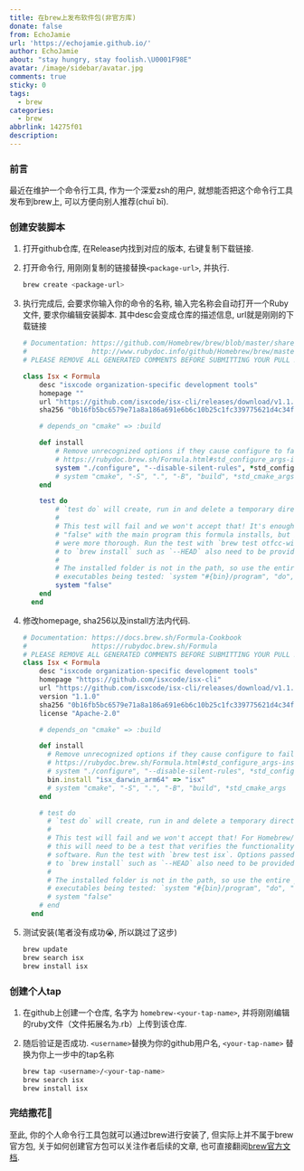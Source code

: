 ```yaml
---
title: 在brew上发布软件包(非官方库)
donate: false
from: EchoJamie
url: 'https://echojamie.github.io/'
author: EchoJamie
about: "stay hungry, stay foolish.\U0001F98E"
avatar: /image/sidebar/avatar.jpg
comments: true
sticky: 0
tags:
  - brew
categories:
  - brew
abbrlink: 14275f01
description:
---
```


### 前言
最近在维护一个命令行工具, 作为一个深爱zsh的用户, 就想能否把这个命令行工具发布到brew上, 可以方便向别人推荐(chuī bī). 

### 创建安装脚本

1. 打开github仓库, 在Release内找到对应的版本, 右键复制下载链接. 

2. 打开命令行, 用刚刚复制的链接替换`<package-url>`, 并执行.
    ```bash
    brew create <package-url>
    ```

3. 执行完成后, 会要求你输入你的命令的名称, 输入完名称会自动打开一个Ruby文件, 要求你编辑安装脚本. 其中desc会变成仓库的描述信息, url就是刚刚的下载链接

    ```ruby
    # Documentation: https://github.com/Homebrew/brew/blob/master/share/doc/homebrew/Formula-Cookbook.md
    #                http://www.rubydoc.info/github/Homebrew/brew/master/Formula
    # PLEASE REMOVE ALL GENERATED COMMENTS BEFORE SUBMITTING YOUR PULL REQUEST!

    class Isx < Formula
        desc "isxcode organization-specific development tools"
        homepage ""
        url "https://github.com/isxcode/isx-cli/releases/download/v1.1.0/isx_darwin_arm64"
        sha256 "0b16fb5bc6579e71a8a186a691e6b6c10b25c1fc339775621d4c34f4e340a1de"

        # depends_on "cmake" => :build

        def install
            # Remove unrecognized options if they cause configure to fail
            # https://rubydoc.brew.sh/Formula.html#std_configure_args-instance_method
            system "./configure", "--disable-silent-rules", *std_configure_args
            # system "cmake", "-S", ".", "-B", "build", *std_cmake_args
        end

        test do
            # `test do` will create, run in and delete a temporary directory.
            #
            # This test will fail and we won't accept that! It's enough to just replace
            # "false" with the main program this formula installs, but it'd be nice if you
            # were more thorough. Run the test with `brew test otfcc-win32`. Options passed
            # to `brew install` such as `--HEAD` also need to be provided to `brew test`.
            #
            # The installed folder is not in the path, so use the entire path to any
            # executables being tested: `system "#{bin}/program", "do", "something"`.
            system "false"
        end
      end
    ```

4. 修改homepage, sha256以及install方法内代码.
    ```ruby
    # Documentation: https://docs.brew.sh/Formula-Cookbook
    #                https://rubydoc.brew.sh/Formula
    # PLEASE REMOVE ALL GENERATED COMMENTS BEFORE SUBMITTING YOUR PULL REQUEST!
    class Isx < Formula
        desc "isxcode organization-specific development tools"
        homepage "https://github.com/isxcode/isx-cli"
        url "https://github.com/isxcode/isx-cli/releases/download/v1.1.0/isx_darwin_arm64"
        version "1.1.0"
        sha256 "0b16fb5bc6579e71a8a186a691e6b6c10b25c1fc339775621d4c34f4e340a1de"
        license "Apache-2.0"
    
        # depends_on "cmake" => :build
    
        def install
          # Remove unrecognized options if they cause configure to fail
          # https://rubydoc.brew.sh/Formula.html#std_configure_args-instance_method
          # system "./configure", "--disable-silent-rules", *std_configure_args
          bin.install "isx_darwin_arm64" => "isx"
          # system "cmake", "-S", ".", "-B", "build", *std_cmake_args
        end
    
        # test do
          # `test do` will create, run in and delete a temporary directory.
          #
          # This test will fail and we won't accept that! For Homebrew/homebrew-core
          # this will need to be a test that verifies the functionality of the
          # software. Run the test with `brew test isx`. Options passed
          # to `brew install` such as `--HEAD` also need to be provided to `brew test`.
          #
          # The installed folder is not in the path, so use the entire path to any
          # executables being tested: `system "#{bin}/program", "do", "something"`.
          # system "false"
        # end
      end
    ```

5. 测试安装(笔者没有成功😭, 所以跳过了这步)

    ```bash
    brew update
    brew search isx
    brew install isx
    ```

### 创建个人tap
1. 在github上创建一个仓库, 名字为 `homebrew-<your-tap-name>`, 并将刚刚编辑的ruby文件（文件拓展名为.rb）上传到该仓库.

2. 随后验证是否成功. `<username>`替换为你的github用户名, `<your-tap-name>` 替换为你上一步中的tap名称
    ```bash
    brew tap <username>/<your-tap-name>
    brew search isx
    brew install isx
    ```

### 完结撒花🎉

至此, 你的个人命令行工具包就可以通过brew进行安装了, 但实际上并不属于brew官方包, 关于如何创建官方包可以关注作者后续的文章, 也可直接翻阅[brew官方文档](https://docs.brew.sh/Formula-Cookbook). 